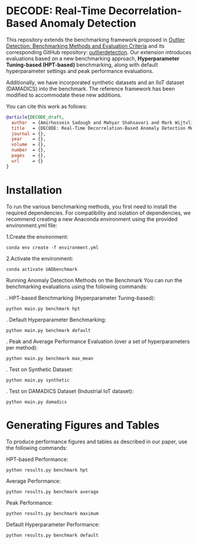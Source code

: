 # DECODE: Real-Time Decorrelation-Based Anomaly Detection

This repository extends the benchmarking framework proposed in [Outlier Detection: Benchmarking Methods and Evaluation Criteria](https://jmlr.org/papers/v25/23-0570.html) and its corresponding GitHub repository: [outlierdetection](https://github.com/RoelBouman/outlierdetection). Our extension introduces evaluations based on a new benchmarking approach, **Hyperparameter Tuning-based (HPT-based)** benchmarking, along with default hyperparameter settings and peak performance evaluations.

Additionally, we have incorporated synthetic datasets and an IIoT dataset (DAMADICS) into the benchmark. The reference framework has been modified to accommodate these new additions.

You can cite this work as follows:

```bibtex
@article{DECODE_draft,
  author  = {Amirhossein Sadough and Mahyar Shahsavari and Mark Wijtvliet, Marcel van Gerven},
  title   = {DECODE: Real-Time Decorrelation-Based Anomaly Detection Method for Multivariate Time Series},
  journal = {},
  year    = {},
  volume  = {},
  number  = {},
  pages   = {},
  url     = {}
}
```

# Installation

To run the various benchmarking methods, you first need to install the required dependencies. For compatibility and isolation of dependencies, we recommend creating a new Anaconda environment using the provided environment.yml file:

1.Create the environment:
```
conda env create -f environment.yml
```

2.Activate the environment:
```
conda activate UADbenchmark
```

Running Anomaly Detection Methods on the Benchmark
You can run the benchmarking evaluations using the following commands:

. HPT-based Benchmarking (Hyperparameter Tuning-based):
```
python main.py benchmark hpt
```

. Default Hyperparameter Benchmarking:
```
python main.py benchmark default
```
. Peak and Average Performance Evaluation (over a set of hyperparameters per method):
```
python main.py benchmark max_mean
```
. Test on Synthetic Dataset:
```
python main.py synthetic
```
. Test on DAMADICS Dataset (Industrial IoT dataset):
```
python main.py damadics
```

# Generating Figures and Tables

To produce performance figures and tables as described in our paper, use the following commands:

HPT-based Performance:
```
python results.py benchmark hpt
```

Average Performance:
```
python results.py benchmark average
```

Peak Performance:
```
python results.py benchmark maximum
```

Default Hyperparameter Performance:
```
python results.py benchmark default
```